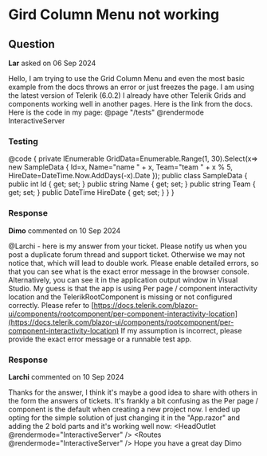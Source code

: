 # Gird Column Menu not working

## Question

**Lar** asked on 06 Sep 2024

Hello, I am trying to use the Grid Column Menu and even the most basic example from the docs throws an error or just freezes the page. I am using the latest version of Telerik (6.0.2) I already have other Telerik Grids and components working well in another pages. Here is the link from the docs. Here is the code in my page: @page "/tests" @rendermode InteractiveServer <h3>Testing</h3> <TelerikGrid Data="@GridData" Pageable="true" PageSize="5" FilterMode="@GridFilterMode.FilterMenu" Sortable="true" ShowColumnMenu="true"> <GridColumns> <GridColumn Field="@(nameof(SampleData.Id))" Width="80px" /> <GridColumn Field="@(nameof(SampleData.Name))" Title="Employee Name" Groupable="false" /> <GridColumn Field="@(nameof(SampleData.Team))" Title="Team" /> <GridColumn Field="@(nameof(SampleData.HireDate))" Title="Hire Date" /> </GridColumns> </TelerikGrid> @code { private IEnumerable<SampleData> GridData=Enumerable.Range(1, 30).Select(x=> new SampleData { Id=x, Name="name " + x, Team="team " + x % 5, HireDate=DateTime.Now.AddDays(-x).Date }); public class SampleData { public int Id { get; set; } public string Name { get; set; } public string Team { get; set; } public DateTime HireDate { get; set; } } }

### Response

**Dimo** commented on 10 Sep 2024

@Larchi - here is my answer from your ticket. Please notify us when you post a duplicate forum thread and support ticket. Otherwise we may not notice that, which will lead to double work. Please enable detailed errors, so that you can see what is the exact error message in the browser console. Alternatively, you can see it in the application output window in Visual Studio. My guess is that the app is using Per page / component interactivity location and the TelerikRootComponent is missing or not configured correctly. Please refer to [https://docs.telerik.com/blazor-ui/components/rootcomponent/per-component-interactivity-location](https://docs.telerik.com/blazor-ui/components/rootcomponent/per-component-interactivity-location) If my assumption is incorrect, please provide the exact error message or a runnable test app.

### Response

**Larchi** commented on 10 Sep 2024

Thanks for the answer, I think it's maybe a good idea to share with others in the form the answers of tickets. It's frankly a bit confusing as the Per page / component is the default when creating a new project now. I ended up opting for the simple solution of just changing it in the "App.razor" and adding the 2 bold parts and it's working well now: <!DOCTYPE html> <html lang="en"> <head> <meta charset="utf-8" /> <meta name="viewport" content="width=device-width, initial-scale=1.0" /> <base href="/" /> <link rel="stylesheet" href="bootstrap/bootstrap.min.css" /> <link rel="stylesheet" href="app.css" /> <link rel="stylesheet" href="SolarNexus.styles.css" /> <link rel="icon" type="image/png" href="favicon.png" /> <script src="_content/Telerik.UI.for.Blazor/js/telerik-blazor.js"></script> <link rel="stylesheet" href="_content/Telerik.UI.for.Blazor/css/kendo-theme-default/all.css" /> <HeadOutlet @rendermode="InteractiveServer" /> </head> <body> <Routes @rendermode="InteractiveServer" /> <script src="_framework/blazor.web.js"></script> </body> </html> Hope you have a great day Dimo
